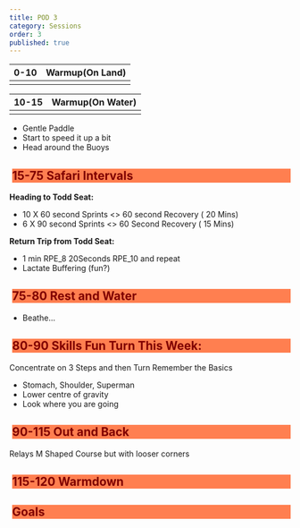 ```yaml
---
title: POD 3
category: Sessions
order: 3
published: true
---
```


<style>
h2 {
  color: maroon;
  margin-left: 5px;
  background-color: coral
}
</style>

| 0-10  |	Warmup(On Land) | 	
| ------- | ------ |
|    |    |

| 10-15  |	Warmup(On Water) | 	
| ------- | ------ |
|    |    |

- Gentle Paddle
- Start to speed it up a bit
- Head around the Buoys




## 15-75 	Safari Intervals 	
**Heading to Todd Seat:**
- 10 X 60 second Sprints <> 60 second Recovery ( 20 Mins)
- 6 X 90 second Sprints <> 60 Second Recovery ( 15 Mins)




**Return Trip from Todd Seat:**
- 1 min RPE_8 20Seconds RPE_10 and repeat
- Lactate Buffering (fun?)

## 75-80 	Rest and Water 	 
- Beathe...



## 80-90 	Skills 	Fun Turn This Week:
Concentrate on 3 Steps and then Turn
Remember the Basics
- Stomach, Shoulder, Superman
- Lower centre of gravity
- Look where you are going

## 90-115 	Out and Back
Relays 	M Shaped Course but with looser corners

## 115-120 	Warmdown 	 

## Goals
